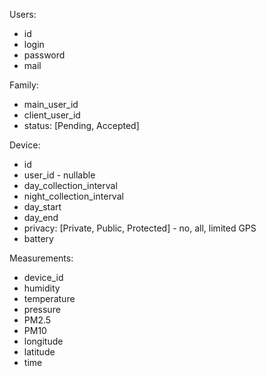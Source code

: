 Users:
- id
- login
- password
- mail
  
Family:
- main_user_id
- client_user_id
- status: [Pending, Accepted]
  
Device:
- id
- user_id - nullable
- day_collection_interval
- night_collection_interval
- day_start
- day_end
- privacy: [Private, Public, Protected] - no, all, limited GPS
- battery
  
Measurements:
- device_id
- humidity
- temperature
- pressure
- PM2.5
- PM10
- longitude
- latitude
- time
